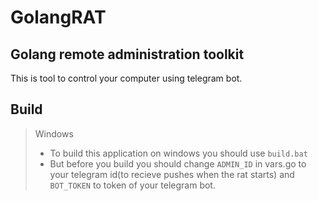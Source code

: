 # GolangRAT
## Golang remote administration toolkit
This is tool to control your computer using telegram bot.
## Build
> Windows
>- To build this application on windows you should use `build.bat`
>- But before you build you should change `ADMIN_ID` in vars.go to your telegram id(to recieve pushes when the rat starts) and `BOT_TOKEN` to token of your telegram bot.
